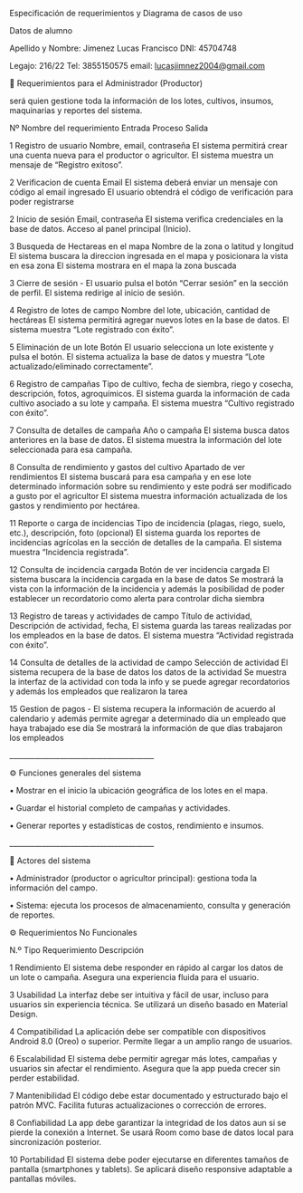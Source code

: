 Especificación de requerimientos y Diagrama de casos de uso



Datos de alumno

Apellido y Nombre:  Jimenez Lucas Francisco     	DNI: 45704748      

Legajo: 216/22						Tel:  3855150575                 email: lucasjimnez2004@gmail.com



🌱 Requerimientos para el Administrador (Productor)

será quien gestione toda la información de los lotes, cultivos, insumos, maquinarias y reportes del sistema.



Nº	Nombre del requerimiento	Entrada	Proceso	Salida

1	Registro de usuario 	Nombre, email, contraseña	El sistema permitirá crear una cuenta nueva para el productor o agricultor.	El sistema muestra un mensaje de “Registro exitoso”.

2	Verificacion de cuenta	Email	El sistema deberá enviar un mensaje con código al email ingresado	El usuario obtendrá el código de verificación para poder registrarse

2	Inicio de sesión	Email, contraseña	El sistema verifica credenciales en la base de datos.	Acceso al panel principal (Inicio).

3	Busqueda de Hectareas en el mapa	Nombre de la zona o latitud y longitud 	El sistema buscara la direccion ingresada en el mapa y posicionara la vista en esa zona	El sistema mostrara en el mapa la zona buscada

3	Cierre de sesión	-	El usuario pulsa el botón “Cerrar sesión” en la sección de perfil.	El sistema redirige al inicio de sesión.

4	Registro de lotes de campo	Nombre del lote, ubicación, cantidad de hectáreas	El sistema permitirá agregar nuevos lotes en la base de datos.	El sistema muestra “Lote registrado con éxito”.

5	Eliminación de un lote	Botón	El usuario selecciona un lote existente y pulsa el botón.	El sistema actualiza la base de datos y muestra “Lote actualizado/eliminado correctamente”.

6	Registro de campañas	Tipo de cultivo, fecha de siembra, riego y cosecha, descripción, fotos, agroquímicos.	El sistema guarda la información de cada cultivo asociado a su lote y campaña.	El sistema muestra “Cultivo registrado con éxito”.

7	Consulta de detalles de campaña	Año o campaña	El sistema busca datos anteriores en la base de datos.	El sistema muestra la información del lote seleccionada para esa campaña.

8	Consulta de rendimiento y gastos del cultivo	Apartado de ver rendimientos 	El sistema buscará para esa campaña y en ese lote determinado información sobre su rendimiento y este podrá ser modificado a gusto por el agricultor 	El sistema muestra información actualizada de los gastos y rendimiento por hectárea.

11	Reporte o carga de incidencias	Tipo de incidencia (plagas, riego, suelo, etc.), descripción, foto (opcional)	El sistema guarda los reportes de incidencias agrícolas en la sección de detalles de la campaña.	El sistema muestra “Incidencia registrada”.

12	Consulta de incidencia cargada	Botón de ver incidencia cargada	El sistema buscara la incidencia cargada en la base de datos  	Se mostrará la vista con la información de la incidencia y además la posibilidad de poder establecer un recordatorio como alerta para controlar dicha siembra

13	Registro de tareas y actividades de campo	Título de actividad, Descripción de actividad, fecha, 	El sistema guarda las tareas realizadas por los empleados en la base de datos.	El sistema muestra “Actividad registrada con éxito”.

14	Consulta de detalles de la actividad de campo	Selección de actividad	El sistema recupera de la base de datos los datos de la actividad	Se muestra la interfaz de la actividad con toda la info y se puede agregar recordatorios y además los empleados que realizaron la tarea

15	Gestion de pagos	-	El sistema recupera la información de acuerdo al calendario y además permite agregar a determinado día un empleado que haya trabajado ese día	Se mostrará la información de que días trabajaron los empleados





\_\_\_\_\_\_\_\_\_\_\_\_\_\_\_\_\_\_\_\_\_\_\_\_\_\_\_\_\_\_\_\_\_\_\_\_\_\_\_\_

⚙️ Funciones generales del sistema

•	Mostrar en el inicio la ubicación geográfica de los lotes en el mapa.

•	Guardar el historial completo de campañas y actividades.

•	Generar reportes y estadísticas de costos, rendimiento e insumos.

\_\_\_\_\_\_\_\_\_\_\_\_\_\_\_\_\_\_\_\_\_\_\_\_\_\_\_\_\_\_\_\_\_\_\_\_\_\_\_\_

🧭 Actores del sistema

•	Administrador (productor o agricultor principal): gestiona toda la información del campo.

•	Sistema: ejecuta los procesos de almacenamiento, consulta y generación de reportes.



⚙️ Requerimientos No Funcionales

N.º	Tipo	Requerimiento	Descripción

1	Rendimiento	El sistema debe responder en rápido al cargar los datos de un lote o campaña.	Asegura una experiencia fluida para el usuario.

3	Usabilidad	La interfaz debe ser intuitiva y fácil de usar, incluso para usuarios sin experiencia técnica.	Se utilizará un diseño basado en Material Design.

4	Compatibilidad	La aplicación debe ser compatible con dispositivos Android 8.0 (Oreo) o superior.	Permite llegar a un amplio rango de usuarios.

6	Escalabilidad	El sistema debe permitir agregar más lotes, campañas y usuarios sin afectar el rendimiento.	Asegura que la app pueda crecer sin perder estabilidad.

7	Mantenibilidad	El código debe estar documentado y estructurado bajo el patrón MVC.	Facilita futuras actualizaciones o corrección de errores.

8	Confiabilidad	La app debe garantizar la integridad de los datos aun si se pierde la conexión a Internet.	Se usará Room como base de datos local para sincronización posterior.

10	Portabilidad	El sistema debe poder ejecutarse en diferentes tamaños de pantalla (smartphones y tablets).	Se aplicará diseño responsive adaptable a pantallas móviles.





